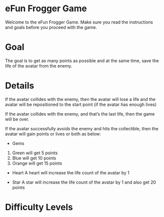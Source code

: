 eFun Frogger Game
=================

Welcome to the eFun Frogger Game. Make sure you read the instructions and goals before you proceed with the game.

Goal
====
The goal is to get as many points as possible and at the same time, save the life of the avatar from the enemy. 

Details
=======
If the avatar collides with the enemy, then the avatar will lose a life and the avatar will be repositioned to the start point (if the avatar has enough lives)

If the avatar collides with the enemy, and that’s the last life, then the game will be over.

If the avatar successfully avoids the enemy and hits the collectible, then the avatar will gain points or lives or both as below:

- Gems
1. Green will get 5 points
2. Blue will get 10 points
3. Orange will get 15 points

- Heart
A heart will increase the life count of the avatar by 1

- Star
A star will increase the life count of the avatar by 1 and also get 20 points

Difficulty Levels
================= 
